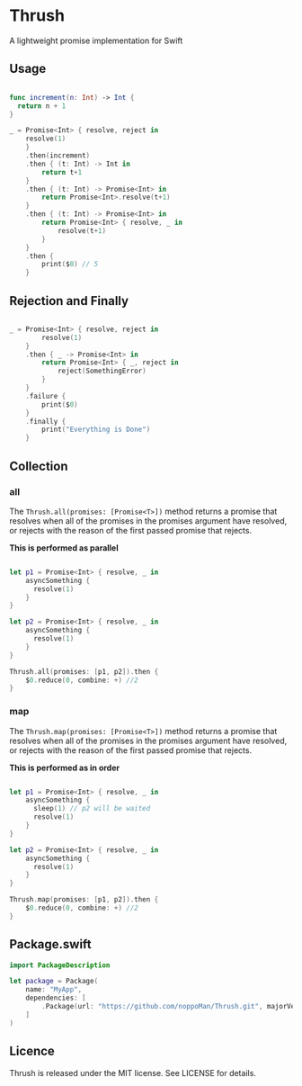 # Thrush
A lightweight promise implementation for Swift


## Usage

```swift

func increment(n: Int) -> Int {
  return n + 1
}

_ = Promise<Int> { resolve, reject in
    resolve(1)
    }
    .then(increment)
    .then { (t: Int) -> Int in
        return t+1
    }
    .then { (t: Int) -> Promise<Int> in
        return Promise<Int>.resolve(t+1)
    }
    .then { (t: Int) -> Promise<Int> in
        return Promise<Int> { resolve, _ in
            resolve(t+1)
        }
    }
    .then {
        print($0) // 5
    }
```

## Rejection and Finally

```swift

_ = Promise<Int> { resolve, reject in
        resolve(1)
    }
    .then { _ -> Promise<Int> in
        return Promise<Int> { _, reject in
            reject(SomethingError)
        }
    }
    .failure {
        print($0)
    }
    .finally {
        print("Everything is Done")
    }
```


## Collection

### all

The `Thrush.all(promises: [Promise<T>])` method returns a promise that resolves when all of the promises in the promises argument have resolved, or rejects with the reason of the first passed promise that rejects.

**This is performed as parallel**

```swift

let p1 = Promise<Int> { resolve, _ in
    asyncSomething {
      resolve(1)
    }
}

let p2 = Promise<Int> { resolve, _ in
    asyncSomething {
      resolve(1)
    }
}

Thrush.all(promises: [p1, p2]).then {
    $0.reduce(0, combine: +) //2
}
```


### map

The `Thrush.map(promises: [Promise<T>])` method returns a promise that resolves when all of the promises in the promises argument have resolved, or rejects with the reason of the first passed promise that rejects.

**This is performed as in order**

```swift

let p1 = Promise<Int> { resolve, _ in
    asyncSomething {
      sleep(1) // p2 will be waited
      resolve(1)
    }
}

let p2 = Promise<Int> { resolve, _ in
    asyncSomething {
      resolve(1)
    }
}

Thrush.map(promises: [p1, p2]).then {
    $0.reduce(0, combine: +) //2
}
```


## Package.swift

```swift
import PackageDescription

let package = Package(
    name: "MyApp",
    dependencies: [
        .Package(url: "https://github.com/noppoMan/Thrush.git", majorVersion: 0, minor: 1),
    ]
)
```


## Licence

Thrush is released under the MIT license. See LICENSE for details.
